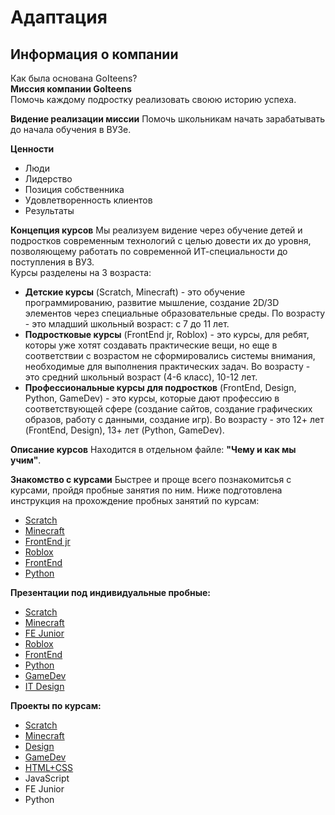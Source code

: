 # Адаптация
## Информация о компании
Как была основана GoIteens?  
**Миссия компании GoIteens**  
Помочь каждому подростку реализовать своюю историю успеха.

**Видение реализации миссии**
Помочь школьникам начать зарабатывать до начала обучения в ВУЗе.

**Ценности**
* Люди
* Лидерство
* Позиция собственника
* Удовлетворенность клиентов
* Результаты
  
**Концепция курсов**
Мы реализуем видение через обучение детей и подростков современным технологий с целью довести их до уровня, позволяющему работать по современной ИТ-специальности до поступления в ВУЗ.  
Курсы разделены на 3 возраста:
* **Детские курсы** (Scratch, Minecraft) - это обучение программированию, развитие мышление, создание 2D/3D элементов через специальные образовательные среды. По возрасту - это младший школьный возраст: с 7 до 11 лет.
* **Подростковые курсы** (FrontEnd jr, Roblox) - это курсы, для ребят, которы уже хотят создавать практические вещи, но еще в соответствии с возрастом не сформировались системы внимания, необходимые для выполнения практических задач. Во возрасту - это средний школьный возраст (4-6 класс), 10-12 лет.
* **Профессиональные курсы для подростков** (FrontEnd, Design, Python, GameDev) - это курсы, которые дают профессию в соответствующей сфере (создание сайтов, создание графических образов, работу с данными, создание игр). Во возрасту - это 12+ лет (FrontEnd, Design), 13+ лет (Python, GameDev).

**Описание курсов**
Находится в отдельном файле: **"Чему и как мы учим"**.

**Знакомство с курсами**
Быстрее и проще всего познакомитсья с курсами, пройдя пробные занятия по ним. Ниже подготовлена инструкция на прохождение пробных занятий по курсам:
* <a href = "https://github.com/mikh-maksi/probes/tree/main/scheme/scratch">Scratch</a>
* <a href = "https://github.com/mikh-maksi/probes/tree/main/scheme/minecraft">Minecraft</a>
* <a href = "https://github.com/mikh-maksi/probes/tree/main/scheme/fe_junior">FrontEnd jr</a>
* <a href = "https://github.com/mikh-maksi/probes/tree/main/scheme/roblox">Roblox</a>
* <a href = "https://github.com/mikh-maksi/probes/tree/main/scheme/fe">FrontEnd</a>
* <a href = "https://github.com/mikh-maksi/probes/tree/main/scheme/python">Python</a>


**Презентации под индивидуальные пробные:**

* <a href = "https://docs.google.com/presentation/d/1vxMDiESHtBr0DYMuH-N2tOZ8VyOcrBbAFdakVd9OMDo/edit#slide=id.gf0bf12a756_0_550">Scratch</a>  
* <a href = "https://docs.google.com/presentation/d/1NxEQ9eSoGul_J69W7p5WHzOtcrdoTlvlhDg7ZpE3I6A/edit#slide=id.g107f7ddf6ba_0_0">Minecraft</a>  
* <a href = "https://docs.google.com/presentation/d/1zYF0S93jJZaxbT62yK9gAukiFzEuDX9u9_Xt1x8sh_A/edit#slide=id.gf9d8616dbb_0_1021">FE Junior</a>  
* <a href = "https://docs.google.com/presentation/d/1Iw92MN6xu_zBz-3a3iSxEvSAZC4LfPC8cOCi__Z5NbE/edit#slide=id.g10525fe6f76_1_49">Roblox</a>  
* <a href = "https://docs.google.com/presentation/d/1gvjYndjOA5x_DBWkBfRMyOMyanFz5ozy6JITl_yqBAg/edit#slide=id.p9">FrontEnd</a>  
* <a href = "https://docs.google.com/presentation/d/1Z5mIxLlI4eBJhnTF6UmMmSdAbxal2XCznNPqBpxYGaA/edit#slide=id.gefaa649001_0_276">Python</a>  
* <a href = "https://docs.google.com/presentation/d/17Y83uqcxsBIGO5SRGxOSEhNL3BzJsezaOYu4h4mc3wQ/edit#slide=id.g1048a870424_0_0">GameDev</a>  
* <a href = "https://docs.google.com/presentation/d/1NoPALKtqjfIpoF77e0PC3ZFUmoPGmQStzvlYwLtSYA8/edit#slide=id.p16">IT Design</a>  

**Проекты по курсам:**
* <a href = "https://goiteens.club/?cat=73">Scratch</a>
* <a href = "https://goiteens.club/?cat=25">Minecraft</a>
* <a href = "https://goiteens.club/?cat=71">Design</a>
* <a href = "https://goiteens.club/?cat=72">GameDev</a>
* <a href = "https://goiteens.club/?cat=74">HTML+CSS</a>
* JavaScript
* FE Junior
* Python